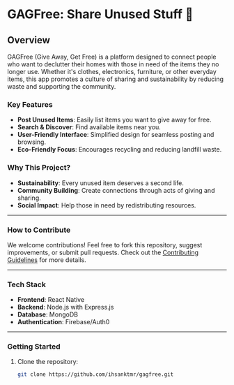 # GAGFree: Share Unused Stuff 🌱

## Overview  
GAGFree (Give Away, Get Free) is a platform designed to connect people who want to declutter their homes with those in need of the items they no longer use. Whether it's clothes, electronics, furniture, or other everyday items, this app promotes a culture of sharing and sustainability by reducing waste and supporting the community.  

### Key Features  
- **Post Unused Items**: Easily list items you want to give away for free.  
- **Search & Discover**: Find available items near you.  
- **User-Friendly Interface**: Simplified design for seamless posting and browsing.  
- **Eco-Friendly Focus**: Encourages recycling and reducing landfill waste.  

### Why This Project?  
- **Sustainability**: Every unused item deserves a second life.  
- **Community Building**: Create connections through acts of giving and sharing.  
- **Social Impact**: Help those in need by redistributing resources.  

---

### How to Contribute  
We welcome contributions! Feel free to fork this repository, suggest improvements, or submit pull requests. Check out the [Contributing Guidelines](CONTRIBUTING.md) for more details.

---

### Tech Stack  
- **Frontend**: React Native  
- **Backend**: Node.js with Express.js  
- **Database**: MongoDB  
- **Authentication**: Firebase/Auth0  

---

### Getting Started  
1. Clone the repository:  
   ```bash
   git clone https://github.com/ihsanktmr/gagfree.git
